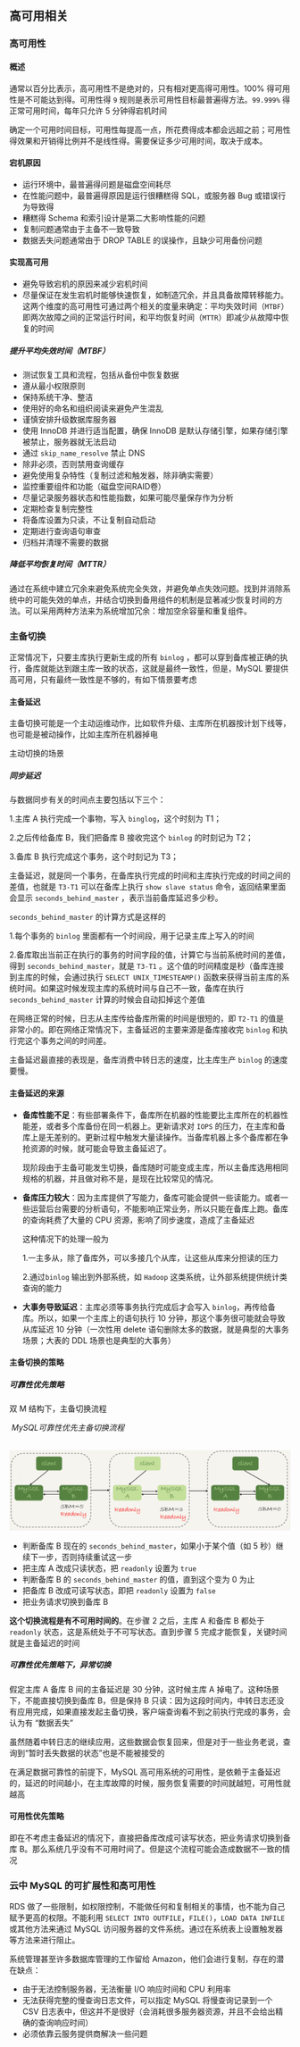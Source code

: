 ## 高可用相关

### 高可用性

#### 概述

通常以百分比表示，高可用性不是绝对的，只有相对更高得可用性。100% 得可用性是不可能达到得。可用性得 `9` 规则是表示可用性目标最普遍得方法。`99.999%` 得正常可用时间，每年只允许 5 分钟得宕机时间

确定一个可用时间目标，可用性每提高一点，所花费得成本都会远超之前；可用性得效果和开销得比例并不是线性得。需要保证多少可用时间，取决于成本。

#### 宕机原因

* 运行环境中，最普遍得问题是磁盘空间耗尽
* 在性能问题中，最普遍得原因是运行很糟糕得 SQL，或服务器 Bug 或错误行为导致得
* 糟糕得 Schema 和索引设计是第二大影响性能的问题
* 复制问题通常由于主备不一致导致
* 数据丢失问题通常由于 DROP TABLE 的误操作，且缺少可用备份问题

#### 实现高可用

* 避免导致宕机的原因来减少宕机时间
* 尽量保证在发生宕机时能够快速恢复，如制造冗余，并且具备故障转移能力。这两个维度的高可用性可通过两个相关的度量来确定：平均失效时间（`MTBF`）即两次故障之间的正常运行时间，和平均恢复时间（`MTTR`）即减少从故障中恢复的时间

##### 提升平均失效时间（MTBF）

* 测试恢复工具和流程，包括从备份中恢复数据
* 遵从最小权限原则
* 保持系统干净、整洁
* 使用好的命名和组织阅读来避免产生混乱
* 谨慎安排升级数据库服务器
* 使用 InnoDB 并进行适当配置，确保 InnoDB 是默认存储引擎，如果存储引擎被禁止，服务器就无法启动
* 通过 `skip_name_resolve` 禁止 DNS
* 除非必须，否则禁用查询缓存
* 避免使用复杂特性（复制过滤和触发器，除非确实需要）
* 监控重要组件和功能（磁盘空间RAID卷）
* 尽量记录服务器状态和性能指数，如果可能尽量保存作为分析
* 定期检查复制完整性
* 将备库设置为只读，不让复制自动启动
* 定期进行查询语句审查
* 归档并清理不需要的数据

##### 降低平均恢复时间（MTTR）

通过在系统中建立冗余来避免系统完全失效，并避免单点失效问题。找到并消除系统中的可能失效的单点，并结合切换到备用组件的机制是显著减少恢复时间的方法。可以采用两种方法来为系统增加冗余：增加空余容量和重复组件。

### 主备切换

正常情况下，只要主库执行更新生成的所有 `binlog` ，都可以穿到备库被正确的执行，备库就能达到跟主库一致的状态，这就是最终一致性，但是，MySQL 要提供高可用，只有最终一致性是不够的，有如下情景要考虑

#### 主备延迟

主备切换可能是一个主动运维动作，比如软件升级、主库所在机器按计划下线等，也可能是被动操作，比如主库所在机器掉电

主动切换的场景

##### 同步延迟

与数据同步有关的时间点主要包括以下三个：

1.主库 A 执行完成一个事物，写入 `binglog`，这个时刻为 T1；

2.之后传给备库 B，我们把备库 B 接收完这个 `binlog` 的时刻记为 T2；

3.备库 B 执行完成这个事务，这个时刻记为 T3；

主备延迟，就是同一个事务，在备库执行完成的时间和主库执行完成的时间之间的差值，也就是 `T3-T1` 可以在备库上执行 `show slave status` 命令，返回结果里面会显示 `seconds_behind_master` ，表示当前备库延迟多少秒。

`seconds_behind_master` 的计算方式是这样的

1.每个事务的 `binlog` 里面都有一个时间段，用于记录主库上写入的时间

2.备库取出当前正在执行的事务的时间字段的值，计算它与当前系统时间的差值，得到 `seconds_behind_master`，就是 `T3-T1` 。这个值的时间精度是秒（备库连接到主库的时候，会通过执行 `SELECT UNIX_TIMESTEAMP()` 函数来获得当前主库的系统时间。如果这时候发现主库的系统时间与自己不一致，备库在执行 `seconds_behind_master` 计算的时候会自动扣掉这个差值

在网络正常的时候，日志从主库传给备库所需的时间是很短的，即 `T2-T1` 的值是非常小的。即在网络正常情况下，主备延迟的主要来源是备库接收完 `binlog` 和执行完这个事务之间的时间差。

主备延迟最直接的表现是，备库消费中转日志的速度，比主库生产 `binlog` 的速度要慢。

#### 主备延迟的来源

* **备库性能不足**：有些部署条件下，备库所在机器的性能要比主库所在的机器性能差，或者多个库备份在同一机器上。更新请求对 `IOPS` 的压力，在主库和备库上是无差别的。更新过程中触发大量读操作。当备库机器上多个备库都在争抢资源的时候，就可能会导致主备延迟了。

  现阶段由于主备可能发生切换，备库随时可能变成主库，所以主备库选用相同规格的机器，并且做对称不是，是现在比较常见的情况。

* **备库压力较大**：因为主库提供了写能力，备库可能会提供一些读能力。或者一些运营后台需要的分析语句，不能影响正常业务，所以只能在备库上跑。备库的查询耗费了大量的 CPU 资源，影响了同步速度，造成了主备延迟

  这种情况下的处理一般为

  1.一主多从，除了备库外，可以多接几个从库，让这些从库来分担读的压力

  2.通过`binlog` 输出到外部系统，如 `Hadoop` 这类系统，让外部系统提供统计类查询的能力

* **大事务导致延迟**：主库必须等事务执行完成后才会写入 `binlog`，再传给备库。所以，如果一个主库上的语句执行 10 分钟，那这个事务很可能就会导致从库延迟 10 分钟（一次性用 delete 语句删除太多的数据，就是典型的大事务场景；大表的 DDL 场景也是典型的大事务）

#### 主备切换的策略

##### 可靠性优先策略

双 M 结构下，主备切换流程

​	*MySQL可靠性优先主备切换流程*

​	![](../Images/Performance/MySQL可靠性优先主备切换流程.png)

* 判断备库 B 现在的 `seconds_behind_master`，如果小于某个值（如 5 秒）继续下一步，否则持续重试这一步
* 把主库 A 改成只读状态，把 `readonly` 设置为 `true`
* 判断备库 B 的 `seconds_behind_master` 的值，直到这个变为 0 为止
* 把备库 B 改成可读写状态，即把 `readonly` 设置为 `false`
* 把业务请求切换到备库 B

**这个切换流程是有不可用时间的**。在步骤 2 之后，主库 A 和备库 B 都处于 `readonly` 状态，这是系统处于不可写状态。直到步骤 5 完成才能恢复，关键时间就是主备延迟的时间

##### 可靠性优先策略下，异常切换

假定主库 A 备库 B 间的主备延迟是 30 分钟，这时候主库 A 掉电了。这种场景下，不能直接切换到备库 B，但是保持 B 只读：因为这段时间内，中转日志还没有应用完成，如果直接发起主备切换，客户端查询看不到之前执行完成的事务，会认为有 “数据丢失”

虽然随着中转日志的继续应用，这些数据会恢复回来，但是对于一些业务老说，查询到“暂时丢失数据的状态”也是不能被接受的

在满足数据可靠性的前提下，MySQL 高可用系统的可用性，是依赖于主备延迟的，延迟的时间越小，在主库故障的时候，服务恢复需要的时间就越短，可用性就越高

#### 可用性优先策略

即在不考虑主备延迟的情况下，直接把备库改成可读写状态，把业务请求切换到备库 B。那么系统几乎没有不可用时间了。但是这个流程可能会造成数据不一致的情况

### 云中 MySQL 的可扩展性和高可用性

RDS 做了一些限制，如权限控制，不能做任何和复制相关的事情，也不能为自己赋予更高的权限。不能利用 `SELECT INTO OUTFILE`，`FILE()`，`LOAD DATA INFILE` 或其他方法来通过 MySQL 访问服务器的文件系统。通过在系统表上设置触发器等方法来进行阻止。

系统管理甚至许多数据库管理的工作留给 Amazon，他们会进行复制，存在的潜在缺点：

* 由于无法控制服务器，无法衡量 I/O 响应时间和 CPU 利用率
* 无法获得完整的慢查询日志文件，可以指定 MySQL 将慢查询记录到一个 CSV 日志表中，但这并不是很好（会消耗很多服务器资源，并且不会给出精确的查询响应时间）
* 必须依靠云服务提供商解决一些问题



